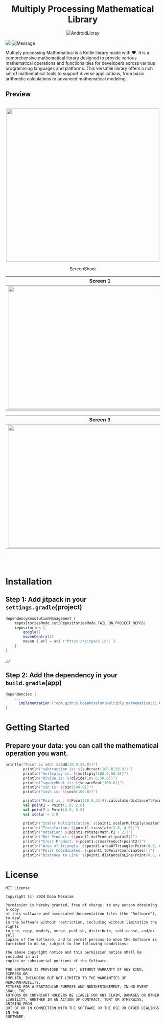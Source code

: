 <h1 align="center">
Multiply Processing Mathematical Library
</h1>
<p align="center">
<img src="https://thehope-tech.com/images/posts/middle/2022/12/638da4aa65923.png" alt="AndroidLibray"/>
</p>

[![](https://jitpack.io/v/mohamedtamer0/Compose-Curved-Scroll-library.svg)](https://jitpack.io/#mohamedtamer0/Compose-Curved-Scroll-library)
![Message](https://img.shields.io/static/v1?label=Android&message=Library&color=green)

 Multiply processing Mathematical is a Kotlin library made with ❤️.
 It is a comprehensive mathematical library designed to provide various mathematical operations and functionalities for developers across various programming languages and platforms. This versatile library offers a rich set of mathematical tools to support diverse applications, from basic arithmetic calculations to advanced mathematical modeling.

## Preview
<div align="center">
<br/>

<img src="https://github.com/DoaaMosalam/Multiply_mathematical/assets/40686512/a51c9d01-9a4e-42d7-81b1-f1bd2abc8dfc" width="500" height="500"/>

ScreenShoot     

Screen 1          |  screen 2    
:-------------------------:|:-------------------------:
<img src="https://github.com/DoaaMosalam/Multiply_mathematical/assets/40686512/b6a0ca38-1d1c-4908-8508-d7b9c1a0347a" width="600" height="400" />  | <img src="https://github.com/DoaaMosalam/Multiply_mathematical/assets/40686512/4898bd7c-1b46-4ae5-ab5c-78319306c428" width="600" height="400" /> 

Screen 3          |  screen 4    
:-------------------------:|:-------------------------:
<img src="https://github.com/DoaaMosalam/Multiply_mathematical/assets/40686512/dee3980d-2723-4bef-bd85-1294e6714426" width="600" height="400" /> | <img src="https://github.com/DoaaMosalam/Multiply_mathematical/assets/40686512/6ee5b0e0-a705-4544-bccd-bf97ff51b282" width="600" height="400" /> 
</div>
<br/>
<br/>


# Installation

## Step 1: Add jitpack in your `settings.gradle`(project)
```groovy
dependencyResolutionManagement {
    repositoriesMode.set(RepositoriesMode.FAIL_ON_PROJECT_REPOS)
    repositories {
        google()
        mavenCentral()
        maven { url = uri ("https://jitpack.io") }
    }
}
```
زز
## Step 2: Add the dependency in your `build.gradle`(app)

```groovy
dependencies {
    ...
      implementation ("com.github.DoaaMosalam:Multiply_mathematical:1.0.0")
}
```

# Getting Started

## Prepare your data: you can call the mathematical operation you want.
```Kotlin
println("Point is add: ${add(30.0,20.0)}")
        println("subtraction is: ${subtract(100.0,50.0)}")
        println("multiplay is: ${multiply(100.0,50.0)}")
        println("divide is: ${divide(100.0,50.0)}")
        println("squareRoot is: ${squareRoot(100.0)}")
        println("sin is: ${sin(100.0)}")
        println("cosh is: ${cosh(100.0)}")

        println("Point is : ${Point(30.9,32.9).calculatorDistanceT(Point(50.5,60.5))}")
        val point1 = Point(1.0, 2.0)
        val point2 = Point(4.0, 6.0)
        val scalar = 2.0

        println("Scalar Multiplication: ${point1.scalarMultiply(scalar)}")
        println("Translation: ${point1.translate(3.0, 4.0)}")
        println("Rotation: ${point1.rotate(Math.PI / 2)}")
        println("Dot Product: ${point1.dotProduct(point2)}")
        println("Cross Product: ${point1.crossProduct(point2)}")
        println("Area of Triangle: ${point1.areaOfTriangle(Point(0.0, 0.0), Point(3.0, 0.0), Point(0.0, 4.0))}")
        println("Polar Coordinates: ${point1.toPolarCoordinates()}")
        println("Distance to Line: ${point1.distanceToLine(Point(0.0, 0.0), Point(1.0, 1.0))}")
```

# License
```
MIT License

Copyright (c) 2024 Doaa Mosalam

Permission is hereby granted, free of charge, to any person obtaining a copy
of this software and associated documentation files (the "Software"), to deal
in the Software without restriction, including without limitation the rights
to use, copy, modify, merge, publish, distribute, sublicense, and/or sell
copies of the Software, and to permit persons to whom the Software is
furnished to do so, subject to the following conditions:

The above copyright notice and this permission notice shall be included in all
copies or substantial portions of the Software.

THE SOFTWARE IS PROVIDED "AS IS", WITHOUT WARRANTY OF ANY KIND, EXPRESS OR
IMPLIED, INCLUDING BUT NOT LIMITED TO THE WARRANTIES OF MERCHANTABILITY,
FITNESS FOR A PARTICULAR PURPOSE AND NONINFRINGEMENT. IN NO EVENT SHALL THE
AUTHORS OR COPYRIGHT HOLDERS BE LIABLE FOR ANY CLAIM, DAMAGES OR OTHER
LIABILITY, WHETHER IN AN ACTION OF CONTRACT, TORT OR OTHERWISE, ARISING FROM,
OUT OF OR IN CONNECTION WITH THE SOFTWARE OR THE USE OR OTHER DEALINGS IN THE
SOFTWARE.
